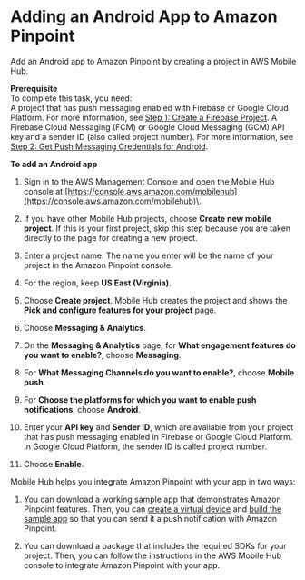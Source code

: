 # Adding an Android App to Amazon Pinpoint<a name="getting-started-android-mobilehub"></a>

Add an Android app to Amazon Pinpoint by creating a project in AWS Mobile Hub\.

**Prerequisite**  
To complete this task, you need:  
A project that has push messaging enabled with Firebase or Google Cloud Platform\. For more information, see [Step 1: Create a Firebase Project](mobile-push-android-cloud-messaging-project.md)\.
A Firebase Cloud Messaging \(FCM\) or Google Cloud Messaging \(GCM\) API key and a sender ID \(also called project number\)\. For more information, see [Step 2: Get Push Messaging Credentials for Android](mobile-push-android-creds.md)\.

**To add an Android app**

1. Sign in to the AWS Management Console and open the Mobile Hub console at [https://console.aws.amazon.com/mobilehub](https://console.aws.amazon.com/mobilehub)\.

1. If you have other Mobile Hub projects, choose **Create new mobile project**\. If this is your first project, skip this step because you are taken directly to the page for creating a new project\.

1. Enter a project name\. The name you enter will be the name of your project in the Amazon Pinpoint console\. 

1. For the region, keep **US East \(Virginia\)**\. 

1. Choose **Create project**\. Mobile Hub creates the project and shows the **Pick and configure features for your project** page\.

1. Choose **Messaging & Analytics**\.

1. On the **Messaging & Analytics** page, for **What engagement features do you want to enable?**, choose **Messaging**\.

1. For **What Messaging Channels do you want to enable?**, choose **Mobile push**\.

1. For **Choose the platforms for which you want to enable push notifications**, choose **Android**\.

1. Enter your **API key** and **Sender ID**, which are available from your project that has push messaging enabled in Firebase or Google Cloud Platform\. In Google Cloud Platform, the sender ID is called project number\.

1. Choose **Enable**\.

Mobile Hub helps you integrate Amazon Pinpoint with your app in two ways:

1. You can download a working sample app that demonstrates Amazon Pinpoint features\. Then, you can [create a virtual device](getting-started-android-virtual-device.md) and [build the sample app](getting-started-android-sampleapp.md) so that you can send it a push notification with Amazon Pinpoint\.

1. You can download a package that includes the required SDKs for your project\. Then, you can follow the instructions in the AWS Mobile Hub console to integrate Amazon Pinpoint with your app\.